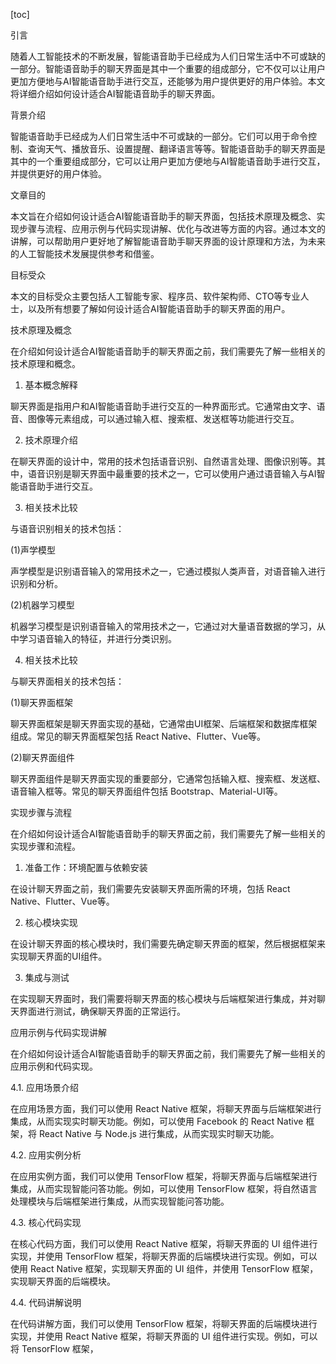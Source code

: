 
[toc]                    
                
                
引言

随着人工智能技术的不断发展，智能语音助手已经成为人们日常生活中不可或缺的一部分。智能语音助手的聊天界面是其中一个重要的组成部分，它不仅可以让用户更加方便地与AI智能语音助手进行交互，还能够为用户提供更好的用户体验。本文将详细介绍如何设计适合AI智能语音助手的聊天界面。

背景介绍

智能语音助手已经成为人们日常生活中不可或缺的一部分。它们可以用于命令控制、查询天气、播放音乐、设置提醒、翻译语言等等。智能语音助手的聊天界面是其中的一个重要组成部分，它可以让用户更加方便地与AI智能语音助手进行交互，并提供更好的用户体验。

文章目的

本文旨在介绍如何设计适合AI智能语音助手的聊天界面，包括技术原理及概念、实现步骤与流程、应用示例与代码实现讲解、优化与改进等方面的内容。通过本文的讲解，可以帮助用户更好地了解智能语音助手聊天界面的设计原理和方法，为未来的人工智能技术发展提供参考和借鉴。

目标受众

本文的目标受众主要包括人工智能专家、程序员、软件架构师、CTO等专业人士，以及所有想要了解如何设计适合AI智能语音助手的聊天界面的用户。

技术原理及概念

在介绍如何设计适合AI智能语音助手的聊天界面之前，我们需要先了解一些相关的技术原理和概念。

1. 基本概念解释

聊天界面是指用户和AI智能语音助手进行交互的一种界面形式。它通常由文字、语音、图像等元素组成，可以通过输入框、搜索框、发送框等功能进行交互。

2. 技术原理介绍

在聊天界面的设计中，常用的技术包括语音识别、自然语言处理、图像识别等。其中，语音识别是聊天界面中最重要的技术之一，它可以使用户通过语音输入与AI智能语音助手进行交互。

3. 相关技术比较

与语音识别相关的技术包括：

(1)声学模型

声学模型是识别语音输入的常用技术之一，它通过模拟人类声音，对语音输入进行识别和分析。

(2)机器学习模型

机器学习模型是识别语音输入的常用技术之一，它通过对大量语音数据的学习，从中学习语音输入的特征，并进行分类识别。

4. 相关技术比较

与聊天界面相关的技术包括：

(1)聊天界面框架

聊天界面框架是聊天界面实现的基础，它通常由UI框架、后端框架和数据库框架组成。常见的聊天界面框架包括 React Native、Flutter、Vue等。

(2)聊天界面组件

聊天界面组件是聊天界面实现的重要部分，它通常包括输入框、搜索框、发送框、语音输入框等。常见的聊天界面组件包括 Bootstrap、Material-UI等。

实现步骤与流程

在介绍如何设计适合AI智能语音助手的聊天界面之前，我们需要先了解一些相关的实现步骤和流程。

1. 准备工作：环境配置与依赖安装

在设计聊天界面之前，我们需要先安装聊天界面所需的环境，包括 React Native、Flutter、Vue等。

2. 核心模块实现

在设计聊天界面的核心模块时，我们需要先确定聊天界面的框架，然后根据框架来实现聊天界面的UI组件。

3. 集成与测试

在实现聊天界面时，我们需要将聊天界面的核心模块与后端框架进行集成，并对聊天界面进行测试，确保聊天界面的正常运行。

应用示例与代码实现讲解

在介绍如何设计适合AI智能语音助手的聊天界面之前，我们需要先了解一些相关的应用示例和代码实现。

4.1. 应用场景介绍

在应用场景方面，我们可以使用 React Native 框架，将聊天界面与后端框架进行集成，从而实现实时聊天功能。例如，可以使用 Facebook 的 React Native 框架，将 React Native 与 Node.js 进行集成，从而实现实时聊天功能。

4.2. 应用实例分析

在应用实例方面，我们可以使用 TensorFlow 框架，将聊天界面与后端框架进行集成，从而实现智能问答功能。例如，可以使用 TensorFlow 框架，将自然语言处理模块与后端框架进行集成，从而实现智能问答功能。

4.3. 核心代码实现

在核心代码方面，我们可以使用 React Native 框架，将聊天界面的 UI 组件进行实现，并使用 TensorFlow 框架，将聊天界面的后端模块进行实现。例如，可以使用 React Native 框架，实现聊天界面的 UI 组件，并使用 TensorFlow 框架，实现聊天界面的后端模块。

4.4. 代码讲解说明

在代码讲解方面，我们可以使用 TensorFlow 框架，将聊天界面的后端模块进行实现，并使用 React Native 框架，将聊天界面的 UI 组件进行实现。例如，可以将 TensorFlow 框架，

